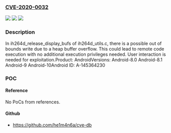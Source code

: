 ### [CVE-2020-0032](https://cve.mitre.org/cgi-bin/cvename.cgi?name=CVE-2020-0032)
![](https://img.shields.io/static/v1?label=Product&message=Android&color=blue)
![](https://img.shields.io/static/v1?label=Version&message=n%2Fa&color=blue)
![](https://img.shields.io/static/v1?label=Vulnerability&message=Remote%20code%20execution&color=brighgreen)

### Description

In ih264d_release_display_bufs of ih264d_utils.c, there is a possible out of bounds write due to a heap buffer overflow. This could lead to remote code execution with no additional execution privileges needed. User interaction is needed for exploitation.Product: AndroidVersions: Android-8.0 Android-8.1 Android-9 Android-10Android ID: A-145364230

### POC

#### Reference
No PoCs from references.

#### Github
- https://github.com/he1m4n6a/cve-db

